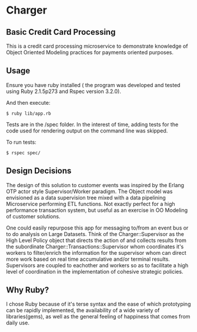 # Charger

Basic Credit Card Processing
----------------------------

This is a credit card processing microservice to demonstrate knowledge of Object Oriented Modeling practices for payments oriented purposes.

## Usage

Ensure you have ruby installed ( the program was developed and tested using Ruby 2.1.5p273 and Rspec version 3.2.0).

And then execute:

    $ ruby lib/app.rb

Tests are in the /spec folder. In the interest of time, adding tests for the code used for rendering output on the command line was skipped.

To run tests:

    $ rspec spec/

## Design Decisions

The design of this solution to customer events was inspired by the Erlang OTP actor style Supervisor/Worker paradigm. The Object model was envisioned as a data supervision tree mixed with a data pipelining Microservice performing ETL functions. Not exactly perfect for a high performance transaction system, but useful as an exercise in OO Modeling of customer solutions.

One could easily repurpose this app for messaging to/from an event bus or to do analysis on Large Datasets. Think of the Charger::Supervisor as the High Level Policy object that directs the action of and collects results from the subordinate Charger::Transactions::Supervisor whom coordinates it's workers to filter/enrich the information for the supervisor whom can direct more work based on real time accumulative and/or terminal results. Supervisors are coupled to eachother and workers so as to facilitate a high level of coordination in the implementation of cohesive strategic policies.

## Why Ruby?

I chose Ruby because of it's terse syntax and the ease of which prototyping can be rapidly implemented, the availability of a wide variety of libraries(gems), as well as the general feeling of happiness that comes from daily use.